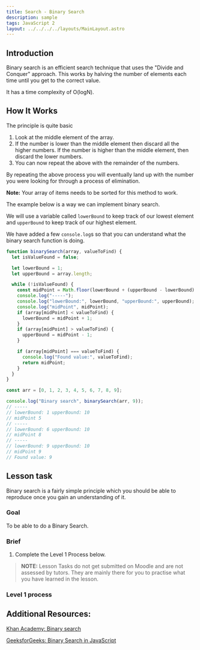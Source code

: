 ```yaml
---
title: Search - Binary Search
description: sample
tags: JavaScript 2
layout: ../../../../layouts/MainLayout.astro
---
```


## Introduction

Binary search is an efficient search technique that uses the "Divide and Conquer" approach. This works by halving the number of elements each time until you get to the correct value.

It has a time complexity of O(logN).

## How It Works

The principle is quite basic

1. Look at the middle element of the array.
2. If the number is lower than the middle element then discard all the higher numbers. If the number is higher than the middle element, then discard the lower numbers.
3. You can now repeat the above with the remainder of the numbers.

By repeating the above process you will eventually land up with the number you were looking for through a process of elimination.

**Note:** Your array of items needs to be sorted for this method to work.

The example below is a way we can implement binary search.

We will use a variable called `lowerBound` to keep track of our lowest element and `upperBound` to keep track of our highest element.

We have added a few `console.log`s so that you can understand what the binary search function is doing.

```js
function binarySearch(array, valueToFind) {
  let isValueFound = false;

  let lowerBound = 1;
  let upperBound = array.length;

  while (!isValueFound) {
    const midPoint = Math.floor(lowerBound + (upperBound - lowerBound) / 2);
    console.log("-----");
    console.log("lowerBound:", lowerBound, "upperBound:", upperBound);
    console.log("midPoint", midPoint);
    if (array[midPoint] < valueToFind) {
      lowerBound = midPoint + 1;
    }
    if (array[midPoint] > valueToFind) {
      upperBound = midPoint - 1;
    }

    if (array[midPoint] === valueToFind) {
      console.log("Found value:", valueToFind);
      return midPoint;
    }
  }
}

const arr = [0, 1, 2, 3, 4, 5, 6, 7, 8, 9];

console.log("Binary search", binarySearch(arr, 9));
// -----
// lowerBound: 1 upperBound: 10
// midPoint 5
// -----
// lowerBound: 6 upperBound: 10
// midPoint 8
// -----
// lowerBound: 9 upperBound: 10
// midPoint 9
// Found value: 9
```

## Lesson task

Binary search is a fairly simple principle which you should be able to reproduce once you gain an understanding of it.

### Goal

To be able to do a Binary Search.

### Brief

1. Complete the Level 1 Process below.

> <b>NOTE:</b> Lesson Tasks do not get submitted on Moodle and are not assessed by tutors. They are mainly there for you to practise what you have learned in the lesson.

### Level 1 process

## Additional Resources:

[Khan Academy: Binary search](https://www.khanacademy.org/computing/computer-science/algorithms/binary-search/a/binary-search)

[GeeksforGeeks: Binary Search in JavaScript](https://www.geeksforgeeks.org/binary-search-in-javascript/)
